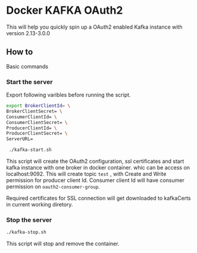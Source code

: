 # Docker KAFKA OAuth2

This will help you quickly spin up a OAuth2 enabled Kafka instance with version 2.13-3.0.0

## How to

Basic commands

### Start the server
Export following varibles before running the script.

```bash
export BrokerClientId= \
BrokerClientSecret= \
ConsumerClientId= \
ConsumerClientSecret= \
ProducerClientId= \
ProducerClientSecret= \
ServerURL=
```

```bash
 ./kafka-start.sh
```

This script will create the OAuth2 configuration, ssl certificates and start kafka instance with one broker in docker container. whic can be access on localhost:9092. This will create topic ```test``` , with Create and Write permission for producer client Id. Consumer client Id will have consumer permission on ```oauth2-consumer-group```. 

Required certificates for SSL connection will get downloaded to kafkaCerts in current working diretory.

### Stop the server

```bash
./kafka-stop.sh
```

This script will stop and remove the container.